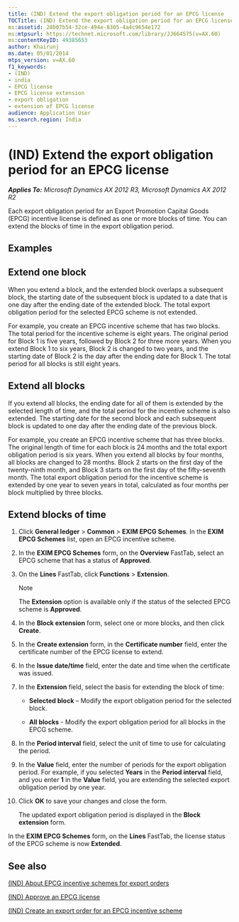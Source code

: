 ```yaml
---
title: (IND) Extend the export obligation period for an EPCG license
TOCTitle: (IND) Extend the export obligation period for an EPCG license
ms:assetid: 28b07b54-32ce-494e-8305-4a4c9654e172
ms:mtpsurl: https://technet.microsoft.com/library/JJ664575(v=AX.60)
ms:contentKeyID: 49385653
author: Khairunj
ms.date: 05/01/2014
mtps_version: v=AX.60
f1_keywords:
- (IND)
- india
- EPCG license
- EPCG license extension
- export obligation
- extension of EPCG license
audience: Application User
ms.search.region: India
---
```


# (IND) Extend the export obligation period for an EPCG license 


_**Applies To:** Microsoft Dynamics AX 2012 R3, Microsoft Dynamics AX 2012 R2_

Each export obligation period for an Export Promotion Capital Goods (EPCG) incentive license is defined as one or more blocks of time. You can extend the blocks of time in the export obligation period.

## Examples

## Extend one block

When you extend a block, and the extended block overlaps a subsequent block, the starting date of the subsequent block is updated to a date that is one day after the ending date of the extended block. The total export obligation period for the selected EPCG scheme is not extended.

For example, you create an EPCG incentive scheme that has two blocks. The total period for the incentive scheme is eight years. The original period for Block 1 is five years, followed by Block 2 for three more years. When you extend Block 1 to six years, Block 2 is changed to two years, and the starting date of Block 2 is the day after the ending date for Block 1. The total period for all blocks is still eight years.

## Extend all blocks

If you extend all blocks, the ending date for all of them is extended by the selected length of time, and the total period for the incentive scheme is also extended. The starting date for the second block and each subsequent block is updated to one day after the ending date of the previous block.

For example, you create an EPCG incentive scheme that has three blocks. The original length of time for each block is 24 months and the total export obligation period is six years. When you extend all blocks by four months, all blocks are changed to 28 months. Block 2 starts on the first day of the twenty-ninth month, and Block 3 starts on the first day of the fifty-seventh month. The total export obligation period for the incentive scheme is extended by one year to seven years in total, calculated as four months per block multiplied by three blocks.

## Extend blocks of time

1.  Click **General ledger** \> **Common** \> **EXIM EPCG Schemes**. In the **EXIM EPCG Schemes** list, open an EPCG incentive scheme.

2.  In the **EXIM EPCG Schemes** form, on the **Overview** FastTab, select an EPCG scheme that has a status of **Approved**.

3.  On the **Lines** FastTab, click **Functions** \> **Extension**.
    

    > [!NOTE]
    > <P>The <STRONG>Extension</STRONG> option is available only if the status of the selected EPCG scheme is <STRONG>Approved</STRONG>.</P>



4.  In the **Block extension** form, select one or more blocks, and then click **Create**.

5.  In the **Create extension** form, in the **Certificate number** field, enter the certificate number of the EPCG license to extend.

6.  In the **Issue date/time** field, enter the date and time when the certificate was issued.

7.  In the **Extension** field, select the basis for extending the block of time:
    
      - **Selected block** – Modify the export obligation period for the selected block.
    
      - **All blocks** - Modify the export obligation period for all blocks in the EPCG scheme.

8.  In the **Period interval** field, select the unit of time to use for calculating the period.

9.  In the **Value** field, enter the number of periods for the export obligation period. For example, if you selected **Years** in the **Period interval** field, and you enter **1** in the **Value** field, you are extending the selected export obligation period by one year.

10. Click **OK** to save your changes and close the form.
    
    The updated export obligation period is displayed in the **Block extension** form.

In the **EXIM EPCG Schemes** form, on the **Lines** FastTab, the license status of the EPCG scheme is now **Extended**.

## See also

[(IND) About EPCG incentive schemes for export orders](ind-about-epcg-incentive-schemes-for-export-orders.md)

[(IND) Approve an EPCG license](ind-approve-an-epcg-license.md)

[(IND) Create an export order for an EPCG incentive scheme](ind-create-an-export-order-for-an-epcg-incentive-scheme.md)

  


